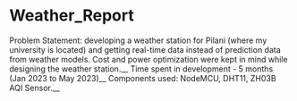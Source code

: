 # Weather_Report
Problem Statement: developing a weather station for Pilani (where my university is located) and getting real-time data instead of prediction data from weather models. Cost and power optimization were kept in mind while designing the weather station.__
Time spent in development - 5 months (Jan 2023 to May 2023)__
Components used: NodeMCU, DHT11, ZH03B AQI Sensor.__
